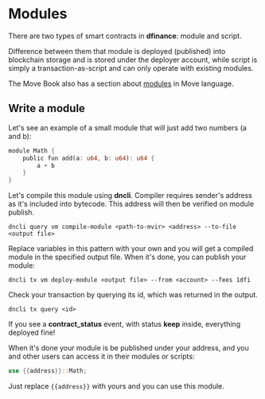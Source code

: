 # Modules

There are two types of smart contracts in **dfinance**: module and script.

Difference between them that module is deployed (published) into blockchain storage and is stored under the deployer account, while script is simply a transaction-as-script and can only operate with existing modules.

The Move Book also has a section about [modules](https://move-book.com/chapters/module.html) in Move language.

## Write a module

Let's see an example of a small module that will just add two numbers \(a and b\):

```rust
module Math {
    public fun add(a: u64, b: u64): u64 {
        a + b
    }
}
```


Let's compile this module using **dncli**. Compiler requires sender's address as it's included into bytecode. This address will then be verified on module publish.

```text
dncli query vm compile-module <path-to-mvir> <address> --to-file <output file>
```

Replace variables in this pattern with your own and you will get a compiled module in the specified output file. When it's done, you can publish your module:

```text
dncli tx vm deploy-module <output file> --from <account> --fees 1dfi
```

Check your transaction by querying its id, which was returned in the output.

```text
dncli tx query <id>
```

If you see a **contract\_status** event, with status **keep** inside, everything deployed fine!

When it's done your module is be published under your address, and you and other users can access it in their modules or scripts:

```rust
use {{address}}::Math;
```

Just replace `{{address}}` with yours and you can use this module.
